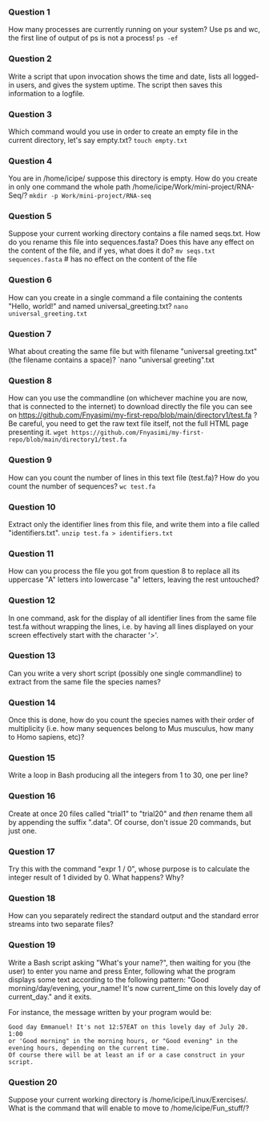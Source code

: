 ### Question 1
How many processes are currently running on your system? Use ps and wc, the first line of output of ps is not a process!
`ps -ef`

### Question 2
Write a script that upon invocation shows the time and date, lists all logged-in users, and gives the system uptime. 
The script then saves this information to a logfile.

### Question 3
Which command would you use in order to create an empty file in the current directory, let's say empty.txt?
`touch empty.txt`

### Question 4
You are in /home/icipe/  suppose this directory is empty. How do you create in only one command the whole path /home/icipe/Work/mini-project/RNA-Seq/?
`mkdir -p Work/mini-project/RNA-seq`

### Question 5
Suppose your current working directory contains a file named seqs.txt. How do you rename this file into sequences.fasta? 
Does this have any effect on the content of the file, and if yes, what does it do?
`mv seqs.txt sequences.fasta` # has no effect on the content of the file

### Question 6
How can you create in a single command a file containing the contents "Hello, world!" and named universal_greeting.txt?
`nano universal_greeting.txt`

### Question 7
What about creating the same file but with filename "universal greeting.txt" (the filename contains a space)?
`nano "universal greeting".txt

### Question 8
How can you use the commandline (on whichever machine you are now, that is connected to the internet) to download directly the 
file you can see on https://github.com/Fnyasimi/my-first-repo/blob/main/directory1/test.fa ? Be careful, you need to get the raw text file itself, 
not the full HTML page presenting it.
`wget https://github.com/Fnyasimi/my-first-repo/blob/main/directory1/test.fa`

### Question 9
How can you count the number of lines in this text file (test.fa)? How do you count the number of sequences?
`wc test.fa`

### Question 10
Extract only the identifier lines from this file, and write them into a file called "identifiers.txt".
`unzip test.fa > identifiers.txt`

### Question 11
How can you process the file you got from question 8 to replace all its uppercase "A" letters into lowercase "a" letters, leaving the rest untouched?


### Question 12
In one command, ask for the display of all identifier lines from the same file test.fa without wrapping the lines, i.e. by having all lines displayed 
on your screen effectively start with the character '>'.

### Question 13
Can you write a very short script (possibly one single commandline) to extract from the same file the species names?

### Question 14
Once this is done, how do you count the species names with their order of multiplicity 
(i.e. how many sequences belong to Mus musculus, how many to Homo sapiens, etc)?

### Question 15
Write a loop in Bash producing all the integers from 1 to 30, one per line?

### Question 16
Create at once 20 files called "trial1" to "trial20" and *then* rename them all by appending the suffix ".data". 
Of course, don't issue 20 commands, but just one.

### Question 17
Try this with the command "expr 1 / 0", whose purpose is to calculate the integer result of 1 divided by 0. What happens? Why?

### Question 18
How can you separately redirect the standard output and the standard error streams into two separate files?

### Question 19
Write a Bash script asking "What's your name?", then waiting for you (the user) to enter you name and press Enter, 
following what the program displays some text according to the following pattern:
"Good morning/day/evening, your_name!
It's now current_time on this lovely day of current_day." and it exits.

For instance, the message written by your program would be:
```
Good day Emmanuel! It's not 12:57EAT on this lovely day of July 20. 1:00
or 'Good morning" in the morning hours, or "Good evening" in the evening hours, depending on the current time.
Of course there will be at least an if or a case construct in your script.
```

### Question 20
Suppose your current working directory is /home/icipe/Linux/Exercises/. What is the command that will enable to move to /home/icipe/Fun_stuff/?
